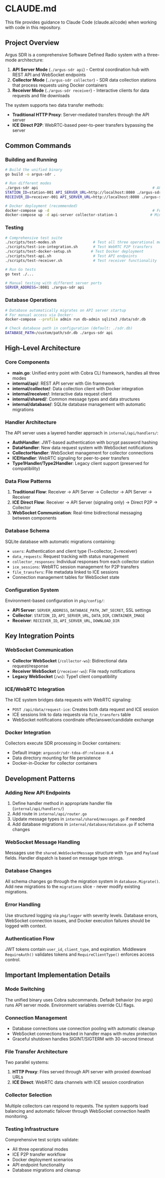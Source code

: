 # CLAUDE.md

This file provides guidance to Claude Code (claude.ai/code) when working with code in this repository.

## Project Overview

Argus SDR is a comprehensive Software Defined Radio system with a three-mode architecture:

1. **API Server Mode** (`./argus-sdr api`) - Central coordination hub with REST API and WebSocket endpoints
2. **Collector Mode** (`./argus-sdr collector`) - SDR data collection stations that process requests using Docker containers
3. **Receiver Mode** (`./argus-sdr receiver`) - Interactive clients for data requests and file downloads

The system supports two data transfer methods:
- **Traditional HTTP Proxy**: Server-mediated transfers through the API server
- **ICE Direct P2P**: WebRTC-based peer-to-peer transfers bypassing the server

## Common Commands

### Building and Running
```bash
# Build the unified binary
go build -o argus-sdr .

# Run different modes
./argus-sdr api                                                    # API server (default)
STATION_ID=station-001 API_SERVER_URL=http://localhost:8080 ./argus-sdr collector
RECEIVER_ID=receiver-001 API_SERVER_URL=http://localhost:8080 ./argus-sdr receiver

# Docker deployment (recommended)
docker-compose up -d                                               # Full system
docker-compose up -d api-server collector-station-1               # Minimal setup
```

### Testing
```bash
# Comprehensive test suite
./scripts/test-modes.sh                 # Test all three operational modes
./scripts/test-ice-integration.sh       # Test WebRTC P2P transfers
./scripts/test-docker-setup.sh         # Test Docker deployment
./scripts/test-api.sh                   # Test API endpoints
./scripts/test-receiver.sh              # Test receiver functionality

# Run Go tests
go test ./...

# Manual testing with different server ports
SERVER_ADDRESS=:8081 ./argus-sdr api
```

### Database Operations
```bash
# Database automatically migrates on API server startup
# For manual access via Docker:
docker-compose --profile admin run db-admin sqlite3 /data/sdr.db

# Check database path in configuration (default: ./sdr.db)
DATABASE_PATH=/custom/path/sdr.db ./argus-sdr api
```

## High-Level Architecture

### Core Components
- **main.go**: Unified entry point with Cobra CLI framework, handles all three modes
- **internal/api/**: REST API server with Gin framework
- **internal/collector/**: Data collection client with Docker integration
- **internal/receiver/**: Interactive data request client
- **internal/shared/**: Common message types and data structures
- **internal/database/**: SQLite database management with automatic migrations

### Handler Architecture
The API server uses a layered handler approach in `internal/api/handlers/`:
- **AuthHandler**: JWT-based authentication with bcrypt password hashing
- **DataHandler**: New data request system with WebSocket notifications
- **CollectorHandler**: WebSocket management for collector connections
- **ICEHandler**: WebRTC signaling for peer-to-peer transfers
- **Type1Handler/Type2Handler**: Legacy client support (preserved for compatibility)

### Data Flow Patterns
1. **Traditional Flow**: Receiver → API Server → Collector → API Server → Receiver
2. **ICE Direct Flow**: Receiver → API Server (signaling only) → Direct P2P → Collector
3. **WebSocket Communication**: Real-time bidirectional messaging between components

### Database Schema
SQLite database with automatic migrations containing:
- `users`: Authentication and client type (1=collector, 2=receiver)
- `data_requests`: Request tracking with status management
- `collector_responses`: Individual responses from each collector station
- `ice_sessions`: WebRTC session management for P2P transfers
- `file_transfers`: File metadata linked to ICE sessions
- Connection management tables for WebSocket state

### Configuration System
Environment-based configuration in `pkg/config/`:
- **API Server**: `SERVER_ADDRESS`, `DATABASE_PATH`, `JWT_SECRET`, SSL settings
- **Collector**: `STATION_ID`, `API_SERVER_URL`, `DATA_DIR`, `CONTAINER_IMAGE`
- **Receiver**: `RECEIVER_ID`, `API_SERVER_URL`, `DOWNLOAD_DIR`

## Key Integration Points

### WebSocket Communication
- **Collector WebSocket** (`/collector-ws`): Bidirectional data request/response
- **Receiver WebSocket** (`/receiver-ws`): File ready notifications
- **Legacy WebSocket** (`/ws`): Type1 client compatibility

### ICE/WebRTC Integration
The ICE system bridges data requests with WebRTC signaling:
- `POST /api/data/request-ice`: Creates both data request and ICE session
- ICE sessions link to data requests via `file_transfers` table
- WebSocket notifications coordinate offer/answer/candidate exchange

### Docker Integration
Collectors execute SDR processing in Docker containers:
- Default image: `argussdr/sdr-tdoa-df:release-0.4`
- Data directory mounting for file persistence
- Docker-in-Docker for collector containers

## Development Patterns

### Adding New API Endpoints
1. Define handler method in appropriate handler file (`internal/api/handlers/`)
2. Add route in `internal/api/router.go`
3. Update message types in `internal/shared/messages.go` if needed
4. Add database migrations in `internal/database/database.go` if schema changes

### WebSocket Message Handling
Messages use the `shared.WebSocketMessage` structure with `Type` and `Payload` fields. Handler dispatch is based on message type strings.

### Database Changes
All schema changes go through the migration system in `database.Migrate()`. Add new migrations to the `migrations` slice - never modify existing migrations.

### Error Handling
Use structured logging via `pkg/logger` with severity levels. Database errors, WebSocket connection issues, and Docker execution failures should be logged with context.

### Authentication Flow
JWT tokens contain `user_id`, `client_type`, and expiration. Middleware `RequireAuth()` validates tokens and `RequireClientType()` enforces access control.

## Important Implementation Details

### Mode Switching
The unified binary uses Cobra subcommands. Default behavior (no args) runs API server mode. Environment variables override CLI flags.

### Connection Management
- Database connections use connection pooling with automatic cleanup
- WebSocket connections tracked in handler maps with mutex protection
- Graceful shutdown handles SIGINT/SIGTERM with 30-second timeout

### File Transfer Architecture
Two parallel systems:
1. **HTTP Proxy**: Files served through API server with proxied download URLs
2. **ICE Direct**: WebRTC data channels with ICE session coordination

### Collector Selection
Multiple collectors can respond to requests. The system supports load balancing and automatic failover through WebSocket connection health monitoring.

### Testing Infrastructure
Comprehensive test scripts validate:
- All three operational modes
- ICE P2P transfer workflow
- Docker deployment scenarios
- API endpoint functionality
- Database migrations and cleanup